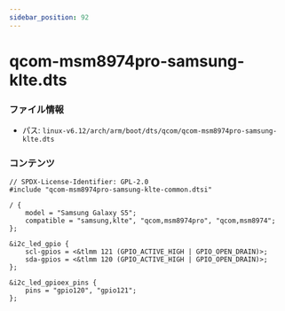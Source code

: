 ```yaml
---
sidebar_position: 92
---
```

# qcom-msm8974pro-samsung-klte.dts

### ファイル情報

- パス: `linux-v6.12/arch/arm/boot/dts/qcom/qcom-msm8974pro-samsung-klte.dts`

### コンテンツ

```dts
// SPDX-License-Identifier: GPL-2.0
#include "qcom-msm8974pro-samsung-klte-common.dtsi"

/ {
	model = "Samsung Galaxy S5";
	compatible = "samsung,klte", "qcom,msm8974pro", "qcom,msm8974";
};

&i2c_led_gpio {
	scl-gpios = <&tlmm 121 (GPIO_ACTIVE_HIGH | GPIO_OPEN_DRAIN)>;
	sda-gpios = <&tlmm 120 (GPIO_ACTIVE_HIGH | GPIO_OPEN_DRAIN)>;
};

&i2c_led_gpioex_pins {
	pins = "gpio120", "gpio121";
};

```
